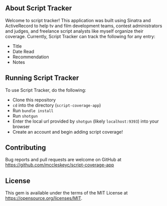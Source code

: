 ## About Script Tracker
Welcome to script tracker! This application was built using Sinatra and ActiveRecord to help tv and film development teams, contest administrators and judges, and freelance script analysts like myself organize their coverage. Currently, Script Tracker can track the following for any entry:
- Title
- Date Read
- Recommendation
- Notes

## Running Script Tracker
To use Script Tracker, do the following:
- Clone this repository
- `cd` into the directory (`script-coverage-app`)
- Run `bundle install`
- Run `shotgun`
- Enter the local url provided by `shotgun` (likely `localhost:9393`) into your browser
- Create an account and begin adding script coverage!

## Contributing

Bug reports and pull requests are welcome on GitHub at https://github.com/mccleskeyc/script-coverage-app

## License
This gem is available under the terms of the MIT License at https://opensource.org/licenses/MIT.

